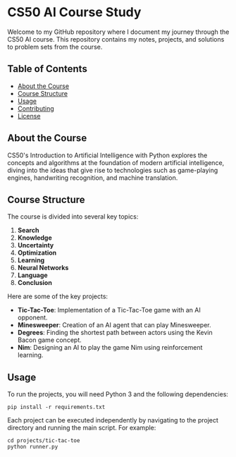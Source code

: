 # CS50 AI Course Study

Welcome to my GitHub repository where I document my journey through the CS50 AI course. This repository contains my notes, projects, and solutions to problem sets from the course.

## Table of Contents

- [About the Course](#about-the-course)
- [Course Structure](#course-structure)
- [Usage](#usage)
- [Contributing](#contributing)
- [License](#license)

## About the Course

CS50's Introduction to Artificial Intelligence with Python explores the concepts and algorithms at the foundation of modern artificial intelligence, diving into the ideas that give rise to technologies such as game-playing engines, handwriting recognition, and machine translation.

## Course Structure

The course is divided into several key topics:

1. **Search**
2. **Knowledge**
3. **Uncertainty**
4. **Optimization**
5. **Learning**
6. **Neural Networks**
7. **Language**
8. **Conclusion**

Here are some of the key projects:

- **Tic-Tac-Toe**: Implementation of a Tic-Tac-Toe game with an AI opponent.
- **Minesweeper**: Creation of an AI agent that can play Minesweeper.
- **Degrees**: Finding the shortest path between actors using the Kevin Bacon game concept.
- **Nim**: Designing an AI to play the game Nim using reinforcement learning.

## Usage

To run the projects, you will need Python 3 and the following dependencies:

```
pip install -r requirements.txt
```

Each project can be executed independently by navigating to the project directory and running the main script. For example:

```
cd projects/tic-tac-toe
python runner.py
```
